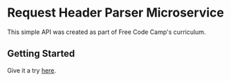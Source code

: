 # Request Header Parser Microservice

This simple API was created as part of Free Code Camp's curriculum.

## Getting Started

Give it a try [here](https://requestheaderparser-fcc-km.herokuapp.com).

